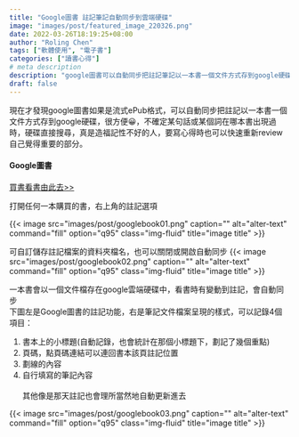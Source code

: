```yaml
---
title: "Google圖書 註記筆記自動同步到雲端硬碟"
image: "images/post/featured_image_220326.png"
date: 2022-03-26T18:19:25+08:00
author: "Roling Chen"
tags: ["軟體使用", "電子書"]
categories: ["讀書心得"]
# meta description
description: "google圖書可以自動同步把註記筆記以一本書一個文件方式存到google硬碟"
draft: false
---
```

現在才發現google圖書如果是流式ePub格式，可以自動同步把註記以一本書一個文件方式存到google硬碟，很方便😀，不確定某句話或某個詞在哪本書出現過時，硬碟直接搜尋，真是造福記性不好的人，要寫心得時也可以快速重新review自己覺得重要的部分。<br>

#### Google圖書
[買書看書由此去>>](https://play.google.com/store/books?hl=zh_TW&gl=TW "Google圖書台灣")


打開任何一本購買的書，右上角的註記選項

{{< image src="images/post/googlebook01.png" caption="" alt="alter-text" command="fill" option="q95" class="img-fluid" title="image title" >}}

可自訂儲存註記檔案的資料夾檔名，也可以關閉或開啟自動同步
{{< image src="images/post/googlebook02.png" caption="" alt="alter-text" command="fill" option="q95" class="img-fluid" title="image title" >}}

一本書會以一個文件檔存在google雲端硬碟中，看書時有變動到註記，會自動同步<br>
下圖左是Google圖書的註記功能，右是筆記文件檔案呈現的樣式，可以記錄4個項目：<br>
1. 書本上的小標題(自動記錄，也會統計在那個小標題下，劃記了幾個重點)<br>
2. 頁碼，點頁碼連結可以連回書本該頁註記位置
3. 劃線的內容
4. 自行填寫的筆記內容<br><br>
其他像是那天註記也會理所當然地自動更新進去

{{< image src="images/post/googlebook03.png" caption="" alt="alter-text" command="fill" option="q95" class="img-fluid" title="image title" >}}